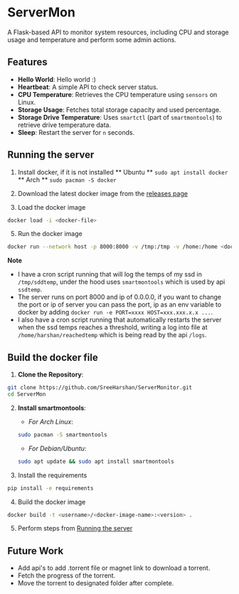 # ServerMon

A Flask-based API to monitor system resources, including CPU and storage usage and temperature and perform some admin actions.

## Features
- **Hello World**: Hello world :)
- **Heartbeat**: A simple API to check server status.
- **CPU Temperature**: Retrieves the CPU temperature using `sensors` on Linux. 
- **Storage Usage**: Fetches total storage capacity and used percentage.
- **Storage Drive Temperature**: Uses `smartctl` (part of `smartmontools`) to retrieve drive temperature data.
- **Sleep**: Restart the server for `n` seconds.

## Running the server
1. Install docker, if it is not installed
** Ubuntu **
`sudo apt install docker`
** Arch **
`sudo pacman -S docker`

3. Download the latest docker image from the [releases page](https://github.com/SreeHarshan/ServerMonitor/releases/)

4. Load the docker image
```bash
docker load -i <docker-file>
```

5. Run the docker image
```bash
docker run --network host -p 8000:8000 -v /tmp:/tmp -v /home:/home <docker-image-name>
```

**Note**
- I have a cron script running that will log the temps of my ssd in `/tmp/sddtemp`, under the hood uses `smartmontools` which is used by api `ssdtemp`.
- The server runs on port 8000 and ip of 0.0.0.0, if you want to change the port or ip of server you can pass the port, ip as an env variable to docker by adding `docker run -e PORT=xxxx HOST=xxx.xxx.x.x ...`.
- I also have a cron script running that automatically restarts the server when the ssd temps reaches a threshold, writing a log into file at `/home/harshan/reachedtemp` which is being read by the api `/logs`.

## Build the docker file 

1. **Clone the Repository**:

```bash
git clone https://github.com/SreeHarshan/ServerMonitor.git
cd ServerMon
```
2. **Install smartmontools**:

    - *For Arch Linux*:

    ```bash
    sudo pacman -S smartmontools
    ```
    - *For Debian/Ubuntu*:

    ```bash
    sudo apt update && sudo apt install smartmontools
    ```
   
3. Install the requirements
```bash
pip install -e requirements
```

4. Build the docker image 
```bash
docker build -t <username>/<docker-image-name>:<version> .
```

5. Perform steps from [Running the server](https://github.com/SreeHarshan/ServerMonitor/edit/main/README.md#running-the-server)

## Future Work
* Add api's to add .torrent file or magnet link to download a torrent.
* Fetch the progress of the torrent.
* Move the torrent to designated folder after complete.

